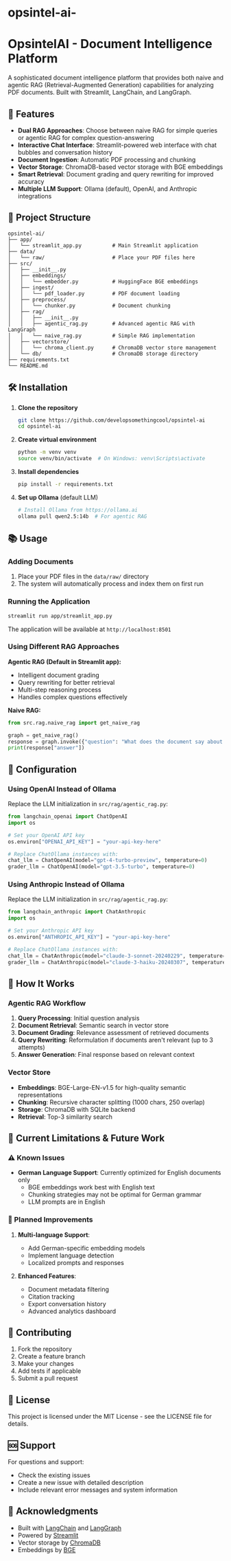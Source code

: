 # opsintel-ai-
# OpsintelAI - Document Intelligence Platform

A sophisticated document intelligence platform that provides both naive and agentic RAG (Retrieval-Augmented Generation) capabilities for analyzing PDF documents. Built with Streamlit, LangChain, and LangGraph.

## 🚀 Features

- **Dual RAG Approaches**: Choose between naive RAG for simple queries or agentic RAG for complex question-answering
- **Interactive Chat Interface**: Streamlit-powered web interface with chat bubbles and conversation history
- **Document Ingestion**: Automatic PDF processing and chunking
- **Vector Storage**: ChromaDB-based vector storage with BGE embeddings
- **Smart Retrieval**: Document grading and query rewriting for improved accuracy
- **Multiple LLM Support**: Ollama (default), OpenAI, and Anthropic integrations

## 📁 Project Structure

```
opsintel-ai/
├── app/
│   └── streamlit_app.py          # Main Streamlit application
├── data/
│   └── raw/                      # Place your PDF files here
├── src/
│   ├── __init__.py
│   ├── embeddings/
│   │   └── embedder.py           # HuggingFace BGE embeddings
│   ├── ingest/
│   │   └── pdf_loader.py         # PDF document loading
│   ├── preprocess/
│   │   └── chunker.py            # Document chunking
│   ├── rag/
│   │   ├── __init__.py
│   │   ├── agentic_rag.py        # Advanced agentic RAG with LangGraph
│   │   └── naive_rag.py          # Simple RAG implementation
│   ├── vectorstore/
│   │   └── chroma_client.py      # ChromaDB vector store management
│   └── db/                       # ChromaDB storage directory
├── requirements.txt
└── README.md
```

## 🛠️ Installation

1. **Clone the repository**
   ```bash
   git clone https://github.com/developsomethingcool/opsintel-ai
   cd opsintel-ai
   ```

2. **Create virtual environment**
   ```bash
   python -m venv venv
   source venv/bin/activate  # On Windows: venv\Scripts\activate
   ```

3. **Install dependencies**
   ```bash
   pip install -r requirements.txt
   ```

4. **Set up Ollama** (default LLM)
   ```bash
   # Install Ollama from https://ollama.ai
   ollama pull qwen2.5:14b  # For agentic RAG
   ```

## 📚 Usage

### Adding Documents

1. Place your PDF files in the `data/raw/` directory
2. The system will automatically process and index them on first run

### Running the Application

```bash
streamlit run app/streamlit_app.py
```

The application will be available at `http://localhost:8501`

### Using Different RAG Approaches

**Agentic RAG (Default in Streamlit app):**
- Intelligent document grading
- Query rewriting for better retrieval
- Multi-step reasoning process
- Handles complex questions effectively

**Naive RAG:**
```python
from src.rag.naive_rag import get_naive_rag

graph = get_naive_rag()
response = graph.invoke({"question": "What does the document say about economics?"})
print(response["answer"])
```

## 🔧 Configuration

### Using OpenAI Instead of Ollama

Replace the LLM initialization in `src/rag/agentic_rag.py`:

```python
from langchain_openai import ChatOpenAI
import os

# Set your OpenAI API key
os.environ["OPENAI_API_KEY"] = "your-api-key-here"

# Replace ChatOllama instances with:
chat_llm = ChatOpenAI(model="gpt-4-turbo-preview", temperature=0)
grader_llm = ChatOpenAI(model="gpt-3.5-turbo", temperature=0)
```

### Using Anthropic Instead of Ollama

Replace the LLM initialization in `src/rag/agentic_rag.py`:

```python
from langchain_anthropic import ChatAnthropic
import os

# Set your Anthropic API key
os.environ["ANTHROPIC_API_KEY"] = "your-api-key-here"

# Replace ChatOllama instances with:
chat_llm = ChatAnthropic(model="claude-3-sonnet-20240229", temperature=0)
grader_llm = ChatAnthropic(model="claude-3-haiku-20240307", temperature=0)
```

## 🧠 How It Works

### Agentic RAG Workflow

1. **Query Processing**: Initial question analysis
2. **Document Retrieval**: Semantic search in vector store
3. **Document Grading**: Relevance assessment of retrieved documents
4. **Query Rewriting**: Reformulation if documents aren't relevant (up to 3 attempts)
5. **Answer Generation**: Final response based on relevant context

### Vector Store

- **Embeddings**: BGE-Large-EN-v1.5 for high-quality semantic representations
- **Chunking**: Recursive character splitting (1000 chars, 250 overlap)
- **Storage**: ChromaDB with SQLite backend
- **Retrieval**: Top-3 similarity search

## 🚧 Current Limitations & Future Work

### ⚠️ Known Issues

- **German Language Support**: Currently optimized for English documents only
  - BGE embeddings work best with English text
  - Chunking strategies may not be optimal for German grammar
  - LLM prompts are in English

### 🔮 Planned Improvements

1. **Multi-language Support**:
   - Add German-specific embedding models
   - Implement language detection
   - Localized prompts and responses

2. **Enhanced Features**:
   - Document metadata filtering
   - Citation tracking
   - Export conversation history
   - Advanced analytics dashboard

## 🤝 Contributing

1. Fork the repository
2. Create a feature branch
3. Make your changes
4. Add tests if applicable
5. Submit a pull request

## 📄 License

This project is licensed under the MIT License - see the LICENSE file for details.

## 🆘 Support

For questions and support:
- Check the existing issues
- Create a new issue with detailed description
- Include relevant error messages and system information

## 🙏 Acknowledgments

- Built with [LangChain](https://langchain.com/) and [LangGraph](https://langchain-ai.github.io/langgraph/)
- Powered by [Streamlit](https://streamlit.io/)
- Vector storage by [ChromaDB](https://www.trychroma.com/)
- Embeddings by [BGE](https://huggingface.co/BAAI/bge-large-en-v1.5)